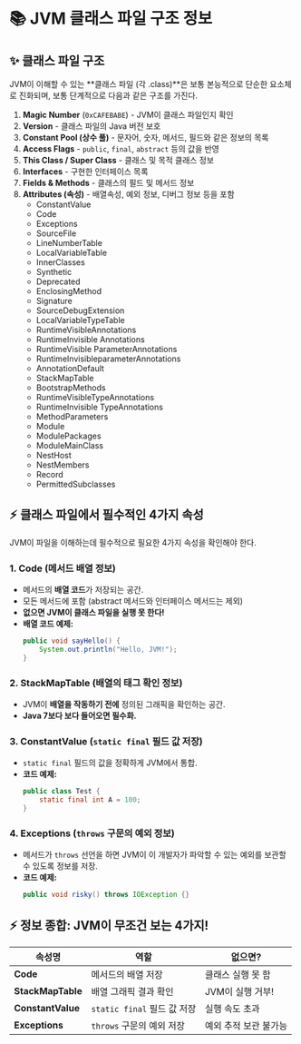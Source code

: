 # 📚 JVM 클래스 파일 구조 정보

## ✨ **클래스 파일 구조**
JVM이 이해할 수 있는 **클래스 파일 (각 .class)**은 보통 본능적으로 단순한 요소체로 진화되며, 보통 단계적으로 다음과 같은 구조를 가진다.

1. **Magic Number** (`0xCAFEBABE`) - JVM이 클래스 파일인지 확인
2. **Version** - 클래스 파일의 Java 버전 보호
3. **Constant Pool (상수 풀)** - 문자어, 숫자, 메서드, 필드와 같은 정보의 목록
4. **Access Flags** - `public`, `final`, `abstract` 등의 값을 반영
5. **This Class / Super Class** - 클래스 및 목적 클래스 정보
6. **Interfaces** - 구현한 인터페이스 목록
7. **Fields & Methods** - 클래스의 필드 및 메서드 정보
8. **Attributes (속성)** - 배열속성, 예외 정보, 디버그 정보 등을 포함
   - ConstantValue
   - Code
   - Exceptions
   - SourceFile
   - LineNumberTable
   - LocalVariableTable
   - InnerClasses
   - Synthetic
   - Deprecated
   - EnclosingMethod
   - Signature
   - SourceDebugExtension
   - LocalVariableTypeTable
   - RuntimeVisibleAnnotations
   - RuntimeInvisible Annotations
   - RuntimeVisible ParameterAnnotations
   - RuntimeInvisibleparameterAnnotations
   - AnnotationDefault
   - StackMapTable
   - BootstrapMethods
   - RuntimeVisibleTypeAnnotations
   - RuntimeInvisible TypeAnnotations
   - MethodParameters
   - Module
   - ModulePackages
   - ModuleMainClass
   - NestHost
   - NestMembers
   - Record
   - PermittedSubclasses
   
## ⚡ **클래스 파일에서 필수적인 4가지 속성**
JVM이 파일을 이해하는데 필수적으로 필요한 4가지 속성을 확인해야 한다.

### 1. **Code (메서드 배열 정보)**
- 메서드의 **배열 코드**가 저장되는 공간.
- 모든 메서드에 포함 (abstract 메서드와 인터페이스 메서드는 제외)
- **없으면 JVM이 클래스 파일을 실행 못 한다!**
- **배열 코드 예제:**
  ```java
  public void sayHello() {
      System.out.println("Hello, JVM!");
  }
  ```

### 2. **StackMapTable (배열의 태그 확인 정보)**
- JVM이 **배열을 작동하기 전에** 정의된 그래픽을 확인하는 공간.
- **Java 7보다 보다 들어오면 필수화.**

### 3. **ConstantValue (`static final` 필드 값 저장)**
- `static final` 필드의 값을 정확하게 JVM에서 통합.
- **코드 예제:**
  ```java
  public class Test {
      static final int A = 100;
  }
  ```

### 4. **Exceptions (`throws` 구문의 예외 정보)**
- 메서드가 `throws` 선언을 하면 JVM이 이 개발자가 파악할 수 있는 예외를 보관할 수 있도록 정보를 저장.
- **코드 예제:**
  ```java
  public void risky() throws IOException {}
  ```



## ⚡ **정보 종합: JVM이 무조건 보는 4가지!**
| 속성명 | 역할 | 없으면? |
|--------|----------------|------------------|
| **Code** | 메서드의 배열 저장 | 클래스 실행 못 함 |
| **StackMapTable** | 배열 그래픽 결과 확인 | JVM이 실행 거부! |
| **ConstantValue** | `static final` 필드 값 저장 | 실행 속도 초과 |
| **Exceptions** | `throws` 구문의 예외 저장 | 예외 추적 보관 불가능 |




